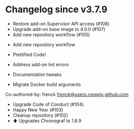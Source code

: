 # Changelog since v3.7.9
- Restore add-on Supervisor API access (#108) 
- Upgrade add-on base image to 4.0.0 (#107) 
- Add new repository workflow (#105)

* Add new repository workflow

* Prettified Code!

* Address add-on lint errors

* Documentation tweaks

* Migrate Docker build arguments

Co-authored-by: frenck <frenck@users.noreply.github.com> 
- Upgrade Code of Conduct (#104) 
- Happy New Year (#103) 
- Cleanup repository (#102) 
- ⬆ Upgrades Chronograf to 1.8.9 
